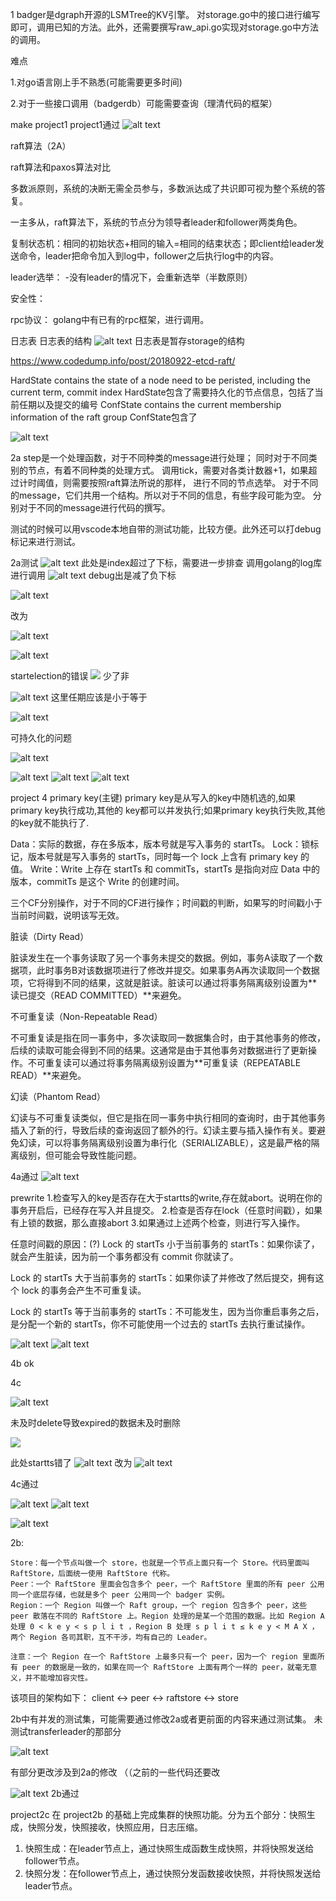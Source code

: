 1
badger是dgraph开源的LSMTree的KV引擎。
对storage.go中的接口进行编写即可，调用已知的方法。此外，还需要撰写raw_api.go实现对storage.go中方法的调用。

难点

1.对go语言刚上手不熟悉(可能需要更多时间)

2.对于一些接口调用（badgerdb）可能需要查询（理清代码的框架）

make project1
project1通过
![alt text](image.png)


raft算法（2A）

raft算法和paxos算法对比

多数派原则，系统的决断无需全员参与，多数派达成了共识即可视为整个系统的答复。

一主多从，raft算法下，系统的节点分为领导者leader和follower两类角色。

复制状态机：相同的初始状态+相同的输入=相同的结束状态；即client给leader发送命令，leader把命令加入到log中，follower之后执行log中的内容。


leader选举：
-没有leader的情况下，会重新选举（半数原则）

安全性：

rpc协议：
golang中有已有的rpc框架，进行调用。

日志表
日志表的结构
![alt text](raftlog.png)
日志表是暂存storage的结构

https://www.codedump.info/post/20180922-etcd-raft/

HardState contains the state of a node need to be peristed, including the current term, commit index
HardState包含了需要持久化的节点信息，包括了当前任期以及提交的编号
ConfState contains the current membership information of the raft group
ConfState包含了

![alt text](2-2.drawio.png)

2a
step是一个处理函数，对于不同种类的message进行处理；
同时对于不同类别的节点，有着不同种类的处理方式。
调用tick，需要对各类计数器+1，如果超过计时阈值，则需要按照raft算法所说的那样，
进行不同的节点选举。
对于不同的message，它们共用一个结构。所以对于不同的信息，有些字段可能为空。
分别对于不同的message进行代码的撰写。

测试的时候可以用vscode本地自带的测试功能，比较方便。此外还可以打debug标记来进行测试。

2a测试
![alt text](image-1.png)
此处是index超过了下标，需要进一步排查
调用golang的log库进行调用
![alt text](image-2.png)
debug出是减了负下标

![alt text](image-5.png)

改为

![alt text](image-4.png)




![alt text](image-3.png)

startelection的错误
![](image-6.png)
少了非

![alt text](image-7.png)
这里任期应该是小于等于

![alt text](image-8.png)


可持久化的问题

![alt text](image-9.png)


![alt text](image-10.png)
![alt text](image-11.png)
![alt text](image-12.png)

project 4
primary key(主键)
primary key是从写入的key中随机选的,如果primary key执行成功,其他的
key都可以并发执行;如果primary key执行失败,其他的key就不能执行了.

Data：实际的数据，存在多版本，版本号就是写入事务的 startTs。 Lock：锁标记，版本号就是写入事务的 startTs，同时每一个 lock 上含有 primary key 的值。 Write：Write 上存在 startTs 和 commitTs，startTs 是指向对应 Data 中的版本，commitTs 是这个 Write 的创建时间。

三个CF分别操作，对于不同的CF进行操作；时间戳的判断，如果写的时间戳小于当前时间戳，说明该写无效。

脏读（Dirty Read）

脏读发生在一个事务读取了另一个事务未提交的数据。例如，事务A读取了一个数据项，此时事务B对该数据项进行了修改并提交。如果事务A再次读取同一个数据项，它将得到不同的结果，这就是脏读。脏读可以通过将事务隔离级别设置为**读已提交（READ COMMITTED）**来避免。

不可重复读（Non-Repeatable Read）

不可重复读是指在同一事务中，多次读取同一数据集合时，由于其他事务的修改，后续的读取可能会得到不同的结果。这通常是由于其他事务对数据进行了更新操作。不可重复读可以通过将事务隔离级别设置为**可重复读（REPEATABLE READ）**来避免。

幻读（Phantom Read）

幻读与不可重复读类似，但它是指在同一事务中执行相同的查询时，由于其他事务插入了新的行，导致后续的查询返回了额外的行。幻读主要与插入操作有关。要避免幻读，可以将事务隔离级别设置为串行化（SERIALIZABLE），这是最严格的隔离级别，但可能会导致性能问题。

4a通过
![alt text](image-13.png)

prewrite
1.检查写入的key是否存在大于startts的write,存在就abort。说明在你的事务开启后，已经存在写入并且提交。
2.检查是否存在lock（任意时间戳），如果有上锁的数据，那么直接abort
3.如果通过上述两个检查，则进行写入操作。

任意时间戳的原因：(?)
Lock 的 startTs 小于当前事务的 startTs：如果你读了，就会产生脏读，因为前一个事务都没有 commit 你就读了。

Lock 的 startTs 大于当前事务的 startTs：如果你读了并修改了然后提交，拥有这个 lock 的事务会产生不可重复读。

Lock 的 startTs 等于当前事务的 startTs：不可能发生，因为当你重启事务之后，是分配一个新的 startTs，你不可能使用一个过去的 startTs 去执行重试操作。

![alt text](image-15.png)
![alt text](image-14.png)

4b ok

4c

![alt text](image-17.png)

未及时delete导致expired的数据未及时删除

![](image-16.png)

此处startts错了
![alt text](image-18.png)
改为
![alt text](image-19.png)


4c通过

![alt text](image-20.png)
![alt text](image-21.png)


![alt text](2-0.png)

2b:

    Store：每一个节点叫做一个 store，也就是一个节点上面只有一个 Store。代码里面叫 RaftStore，后面统一使用 RaftStore 代称。
    Peer：一个 RaftStore 里面会包含多个 peer，一个 RaftStore 里面的所有 peer 公用同一个底层存储，也就是多个 peer 公用同一个 badger 实例。
    Region：一个 Region 叫做一个 Raft group，一个 region 包含多个 peer，这些 peer 散落在不同的 RaftStore 上。Region 处理的是某一个范围的数据。比如 Region A 处理 0 < k e y < s p l i t ，Region B 处理 s p l i t ≤ k e y < M A X ，两个 Region 各司其职，互不干涉，均有自己的 Leader。

    注意：一个 Region 在一个 RaftStore 上最多只有一个 peer，因为一个 region 里面所有 peer 的数据是一致的，如果在同一个 RaftStore 上面有两个一样的 peer，就毫无意义，并不能增加容灾性。

该项目的架构如下：
client <-> peer <-> raftstore <-> store

2b中有并发的测试集，可能需要通过修改2a或者更前面的内容来通过测试集。
未测试transferleader的那部分

![alt text](image-22.png)

有部分更改涉及到2a的修改 （（之前的一些代码还要改

![alt text](image-23.png)
2b通过


     

project2c 在 project2b 的基础上完成集群的快照功能。分为五个部分：快照生成，快照分发，快照接收，快照应用，日志压缩。
 1. 快照生成：在leader节点上，通过快照生成函数生成快照，并将快照发送给follower节点。
 2. 快照分发：在follower节点上，通过快照分发函数接收快照，并将快照发送给leader节点。

